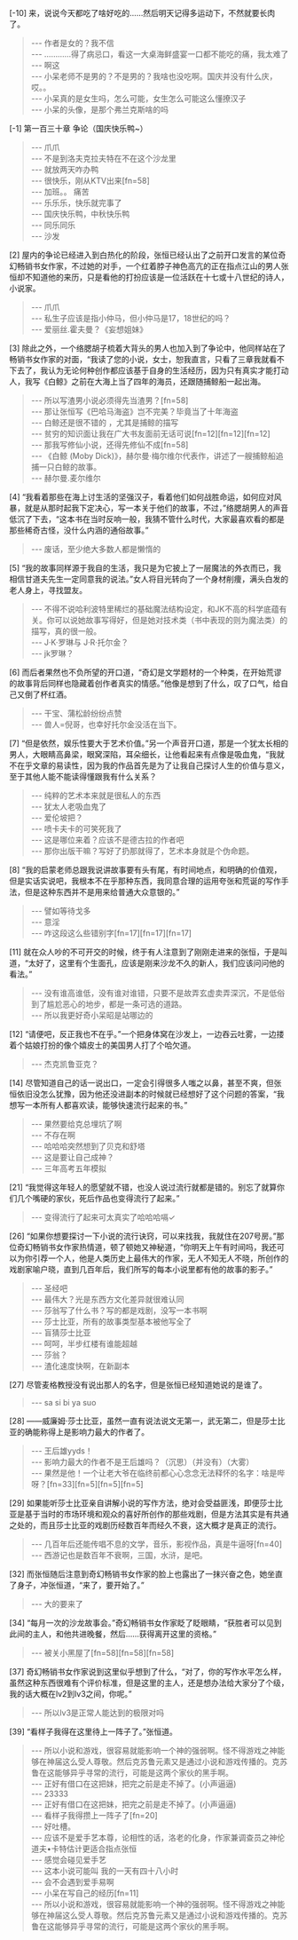 
[-10] 来，说说今天都吃了啥好吃的……然后明天记得多运动下，不然就要长肉了。
>--- 作者是女的？我不信<br>
>--- …………得了病忌口，看这一大桌海鲜盛宴一口都不能吃的痛，我太难了<br>
>--- 啊这<br>
>--- 小呆老师不是男的？不是男的？我啥也没吃啊。国庆并没有什么庆，哎。。<br>
>--- 小呆真的是女生吗，怎么可能，女生怎么可能这么懂撩汉子<br>
>--- 小呆的头像，是那个弗兰克斯啥的吗<br>

[-1] 第一百三十章 争论（国庆快乐鸭~）
>--- 爪爪<br>
>--- 不是到洛夫克拉夫特在不在这个沙龙里<br>
>--- 就放两天咋办鸭<br>
>--- 很快乐，刚从KTV出来[fn=58]<br>
>--- 加班。。
痛苦<br>
>--- 乐乐乐，快乐就完事了<br>
>--- 国庆快乐鸭，中秋快乐鸭<br>
>--- 同乐同乐<br>
>--- 沙发<br>

[2] 屋内的争论已经进入到白热化的阶段，张恒已经认出了之前开口发言的某位奇幻畅销书女作家，不过她的对手，一个红着脖子神色高亢的正在指点江山的男人张恒却不知道他的来历，只是看他的打扮应该是一位活跃在十七或十八世纪的诗人，小说家。
>--- 爪爪<br>
>--- 私生子应该是指小仲马，但小仲马是17，18世纪的吗？<br>
>--- 爱丽丝.霍夫曼？《妄想姐妹》<br>

[3] 除此之外，一个络腮胡子梳着大背头的男人也加入到了争论中，他同样站在了畅销书女作家的对面，“我读了您的小说，女士，恕我直言，只看了三章我就看不下去了，我认为无论何种创作都应该基于自身的生活经历，因为只有真实才能打动人，我写《白鲸》之前在大海上当了四年的海员，还跟随捕鲸船一起出海。
>--- 所以写渣男小说必须得先当渣男？[fn=58]<br>
>--- 那让张恒写《巴哈马海盗》岂不完美？毕竟当了十年海盗<br>
>--- 白鲸还是很不错的 ，尤其是捕鲸的描写<br>
>--- 贫穷的知识面让我在广大书友面前无话可说[fn=12][fn=12][fn=12]<br>
>--- 那我写修仙小说，还得先修仙不成[fn=58]<br>
>--- 《白鲸 (Moby Dick)》，赫尔曼·梅尔维尔代表作，讲述了一艘捕鲸船追捕一只白鲸的故事。<br>
>--- 赫尔曼.麦尔维尔<br>

[4] “我看着那些在海上讨生活的坚强汉子，看着他们如何战胜命运，如何应对风暴，就是从那时起我下定决心，写一本关于他们的故事，不过，”络腮胡男人的声音低沉了下去，“这本书在当时反响一般，我猜不管什么时代，大家最喜欢看的都是那些稀奇古怪，没什么内涵的通俗故事。”
>--- 废话，至少绝大多数人都是懒惰的<br>

[5] “我的故事同样源于我自的生活，我只是为它披上了一层魔法的外衣而已，我相信甘道夫先生一定同意我的说法。”女人将目光转向了一个身材削痩，满头白发的老人身上，寻找盟友。
>--- 不得不说哈利波特里稀烂的基础魔法结构设定，和JK不高的科学底蕴有关。你可以说她故事写得好，但是她对技术类（书中表现的则为魔法类）的描写，真的很一般。<br>
>--- J·K·罗琳与 J·R·托尔金？<br>
>--- jk罗琳？<br>

[6] 而后者果然也不负所望的开口道，“奇幻是文学题材的一个种类，在开始荒谬的故事背后同样也隐藏着创作者真实的情感。”他像是想到了什么，叹了口气，给自己又倒了杯红酒。
>--- 干宝、蒲松龄纷纷点赞<br>
>--- 兽人=倪哥，也幸好托尔金没活在当下。<br>

[7] “但是依然，娱乐性要大于艺术价值。”另一个声音开口道，那是一个犹太长相的男人，大眼睛高鼻梁，眼窝深陷，耳朵细长，让他看起来有点像是吸血鬼，“我就不在乎文章的易读性，因为我的作品首先是为了让我自己探讨人生的价值与意义，至于其他人能不能读得懂跟我有什么关系？
>--- 纯粹的艺术本来就是很私人的东西<br>
>--- 犹太人老吸血鬼了<br>
>--- 爱伦坡把？<br>
>--- 喷卡夫卡的可笑死我了<br>
>--- 这是哪位来着？应该不是德古拉的作者吧<br>
>--- 那你出版干嘛？写好了扔那就得了，艺术本身就是个伪命题。<br>

[8] “我的启蒙老师总跟我说讲故事要有头有尾，有时间地点，和明确的价值观，但是实话实说吧，我根本不在乎那种东西，我同意合理的运用夸张和荒诞的写作手法，但是这种东西并不是用来给普通大众意银的。”
>--- 譬如等待戈多<br>
>--- 意淫<br>
>--- 咋这段这么些错别字[fn=17][fn=17][fn=17]<br>

[11] 就在众人吵的不可开交的时候，终于有人注意到了刚刚走进来的张恒，于是叫道，“太好了，这里有个生面孔，应该是刚来沙龙不久的新人，我们应该问问他的看法。”
>--- 没有谁高谁低，没有谁对谁错，只要不是故弄玄虚卖弄深沉，不是低俗到了尴尬恶心的地步，都是一条可选的道路。<br>
>--- 所以我更好奇小呆昭是站哪边的<br>

[12] “请便吧，反正我也不在乎。”一个把身体窝在沙发上，一边吞云吐雾，一边搂着个姑娘打扮的像个嬉皮士的美国男人打了个哈欠道。
>--- 杰克凯鲁亚克？<br>

[14] 尽管知道自己的话一说出口，一定会引得很多人嗤之以鼻，甚至不爽，但张恒依旧没怎么犹豫，因为他还没进副本的时候就已经想好了这个问题的答案，“我想写一本所有人都喜欢读，能够快速流行起来的书。”
>--- 果然要给克总埋坑了啊<br>
>--- 不存在啊<br>
>--- 哈哈哈突然想到了贝克和舒塔<br>
>--- 这是要让自己成神？<br>
>--- 三年高考五年模拟<br>

[21] “我觉得这年轻人的愿望就不错，也没人说过流行就都是错的。别忘了就算你们几个嘴硬的家伙，死后作品也变得流行了起来。”
>--- 变得流行了起来可太真实了哈哈哈嗝✓<br>

[26] “如果你想要探讨一下小说的流行诀窍，可以来找我，我就住在207号房。”那位奇幻畅销书女作家热情道，顿了顿她又神秘道，“你明天上午有时间吗，我还可以为你引荐一个人，他是人类历史上最伟大的作家，无人不知无人不晓，所创作的戏剧家喻户晓，直到几百年后，我们所写的每本小说里都有他的故事的影子。”
>--- 圣经吧<br>
>--- 最伟大？光是东西方文化差异就很难认同<br>
>--- 莎翁写了什么书？写的都是戏剧，没写一本书啊<br>
>--- 莎士比亚，所有的故事类型基本被他写全了<br>
>--- 盲猜莎士比亚<br>
>--- 呵呵，半步红楼有谁能超越<br>
>--- 莎翁？<br>
>--- 渣化速度快啊，在新副本<br>

[27] 尽管麦格教授没有说出那人的名字，但是张恒已经知道她说的是谁了。
>--- sa si  bi ya suo<br>

[28] ——威廉姆·莎士比亚，虽然一直有说法说文无第一，武无第二，但是莎士比亚的确能称得上是影响力最大的作者了。
>--- 王后雄yyds！<br>
>--- 影响力最大的作者不是王后雄吗？（沉思）（并没有）（大雾）<br>
>--- 果然是他！一个让老大爷在临终前都心心念念无法释怀的名字：啥是哔呀？[fn=33][fn=5][fn=5][fn=5]<br>

[29] 如果能听莎士比亚亲自讲解小说的写作方法，绝对会受益匪浅，即便莎士比亚是基于当时的市场环境和观众的喜好所创作的那些戏剧，但是方法其实是有共通之处的，而且莎士比亚的戏剧历经数百年而经久不衰，这大概才是真正的流行。
>--- 几百年后还能传唱不息的文学，音乐，影视作品，真是牛逼呀[fn=40]<br>
>--- 西游记也是数百年不衰啊，三国，水浒，是吧。<br>

[32] 而张恒随后注意到奇幻畅销书女作家的脸上也露出了一抹兴奋之色，她坐直了身子，冲张恒道，“来了，要开始了。”
>--- 大的要来了<br>

[34] “每月一次的沙龙故事会。”奇幻畅销书女作家眨了眨眼睛，“获胜者可以见到此间的主人，和他共进晚餐，然后……获得离开这里的资格。”
>--- 被关小黑屋了[fn=58][fn=58][fn=58]<br>

[37] 奇幻畅销书女作家说到这里似乎想到了什么，“对了，你的写作水平怎么样，虽然这种东西很难有个评价标准，但是这里的主人，还是想办法给大家分了个级，我的话大概在lv2到lv3之间，你呢。”
>--- 所以lv3是正常人能达到的极限对吗<br>

[39] “看样子我得在这里待上一阵子了。”张恒道。
>--- 所以小说和游戏，很容易就能影响一个神的强弱啊。怪不得游戏之神能够在神届这么受人尊敬。然后克苏鲁元素又是通过小说和游戏传播的。克苏鲁在这能够异乎寻常的流行，可能是这两个家伙的黑手啊。<br>
>--- 正好有借口在这把妹，把完之前是走不掉了。(小声逼逼)<br>
>--- 23333<br>
>--- 正好有借口在这把妹，把完之前是走不掉了。(小声逼逼)<br>
>--- 看样子我得攒上一阵子了[fn=20]<br>
>--- 好吐槽。<br>
>--- 应该不是爱手艺本尊，论相性的话，洛老的化身，作家兼调查员之神伦道夫•卡特估计更适合指点张恒<br>
>--- 感觉会碰见爱手艺<br>
>--- 这本小说可能叫   我的一天有四十八小时<br>
>--- 会不会遇到爱手易啊<br>
>--- 小呆在写自己的经历[fn=11]<br>
>--- 所以小说和游戏，很容易就能影响一个神的强弱啊。怪不得游戏之神能够在神届这么受人尊敬。然后克苏鲁元素又是通过小说和游戏传播的。克苏鲁在这能够异乎寻常的流行，可能是这两个家伙的黑手啊。<br>
